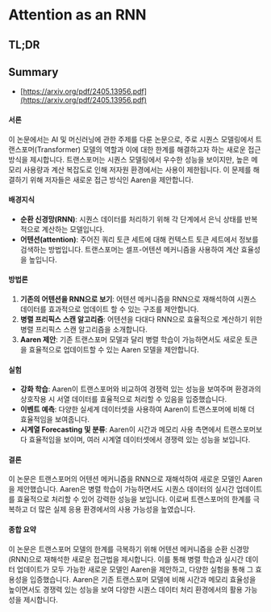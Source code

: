 # Attention as an RNN
## TL;DR
## Summary
- [https://arxiv.org/pdf/2405.13956.pdf](https://arxiv.org/pdf/2405.13956.pdf)


#### 서론
이 논문에서는 AI 및 머신러닝에 관한 주제를 다룬 논문으로, 주로 시퀀스 모델링에서 트랜스포머(Transformer) 모델의 역할과 이에 대한 한계를 해결하고자 하는 새로운 접근 방식을 제시합니다. 트랜스포머는 시퀀스 모델링에서 우수한 성능을 보이지만, 높은 메모리 사용량과 계산 복잡도로 인해 저자원 환경에서는 사용이 제한됩니다. 이 문제를 해결하기 위해 저자들은 새로운 접근 방식인 Aaren을 제안합니다.

#### 배경지식
- **순환 신경망(RNN)**: 시퀀스 데이터를 처리하기 위해 각 단계에서 은닉 상태를 반복적으로 계산하는 모델입니다.
- **어텐션(attention)**: 주어진 쿼리 토큰 세트에 대해 컨텍스트 토큰 세트에서 정보를 검색하는 방법입니다. 트랜스포머는 셀프-어텐션 메커니즘을 사용하여 계산 효율성을 높입니다.

#### 방법론
1. **기존의 어텐션을 RNN으로 보기**: 어텐션 메커니즘을 RNN으로 재해석하여 시퀀스 데이터를 효과적으로 업데이트 할 수 있는 구조를 제안합니다.
2. **병렬 프리픽스 스캔 알고리즘**: 어텐션을 다대다 RNN으로 효율적으로 계산하기 위한 병렬 프리픽스 스캔 알고리즘을 소개합니다.
3. **Aaren 제안**: 기존 트랜스포머 모델과 달리 병렬 학습이 가능하면서도 새로운 토큰을 효율적으로 업데이트할 수 있는 Aaren 모델을 제안합니다.

#### 실험
- **강화 학습**: Aaren이 트랜스포머와 비교하여 경쟁력 있는 성능을 보여주며 환경과의 상호작용 시 서열 데이터를 효율적으로 처리할 수 있음을 입증했습니다.
- **이벤트 예측**: 다양한 실세계 데이터셋을 사용하여 Aaren이 트랜스포머에 비해 더 효율적임을 보여줍니다.
- **시계열 Forecasting 및 분류**: Aaren이 시간과 메모리 사용 측면에서 트랜스포머보다 효율적임을 보이며, 여러 시계열 데이터셋에서 경쟁력 있는 성능을 보입니다.

#### 결론
이 논문은 트랜스포머의 어텐션 메커니즘을 RNN으로 재해석하여 새로운 모델인 Aaren을 제안했습니다. Aaren은 병렬 학습이 가능하면서도 시퀀스 데이터의 실시간 업데이트를 효율적으로 처리할 수 있어 강력한 성능을 보입니다. 이로써 트랜스포머의 한계를 극복하고 더 많은 실제 응용 환경에서의 사용 가능성을 높였습니다.

#### 종합 요약
이 논문은 트랜스포머 모델의 한계를 극복하기 위해 어텐션 메커니즘을 순환 신경망(RNN)으로 재해석한 새로운 접근법을 제시합니다. 이를 통해 병렬 학습과 실시간 데이터 업데이트가 모두 가능한 새로운 모델인 Aaren을 제안하고, 다양한 실험을 통해 그 효용성을 입증했습니다. Aaren은 기존 트랜스포머 모델에 비해 시간과 메모리 효율성을 높이면서도 경쟁력 있는 성능을 보여 다양한 시퀀스 데이터 처리 환경에서의 활용 가능성을 제시합니다.